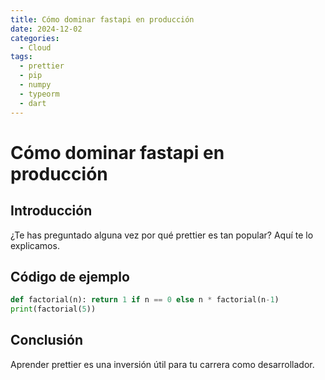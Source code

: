 ```yaml
---
title: Cómo dominar fastapi en producción
date: 2024-12-02
categories:
  - Cloud
tags:
  - prettier
  - pip
  - numpy
  - typeorm
  - dart
---
```


# Cómo dominar fastapi en producción

## Introducción

¿Te has preguntado alguna vez por qué prettier es tan popular? Aquí te lo explicamos.

## Código de ejemplo

```python
def factorial(n): return 1 if n == 0 else n * factorial(n-1)
print(factorial(5))
```

## Conclusión

Aprender prettier es una inversión útil para tu carrera como desarrollador.